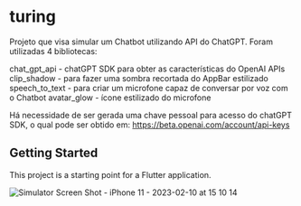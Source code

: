 # turing

Projeto que visa simular um Chatbot utilizando API do ChatGPT.
Foram utilizadas 4 bibliotecas:

chat_gpt_api - chatGPT SDK para obter as características do OpenAI APIs
clip_shadow - para fazer uma sombra recortada do AppBar estilizado
speech_to_text - para criar um microfone capaz de conversar por voz com o Chatbot
avatar_glow - ícone estilizado do microfone

Há necessidade de ser gerada uma chave pessoal para acesso do chatGPT SDK, o qual pode ser obtido em:
https://beta.openai.com/account/api-keys


## Getting Started

This project is a starting point for a Flutter application.

![Simulator Screen Shot - iPhone 11 - 2023-02-10 at 15 10 14](https://user-images.githubusercontent.com/105760084/218165518-2df6b1e1-d6c7-4b57-9f49-baba719e353a.png)
